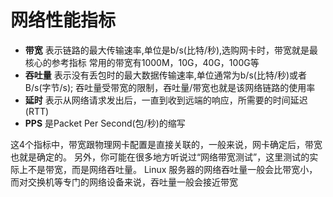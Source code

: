 # 网络性能指标
* **带宽** 表示链路的最大传输速率,单位是b/s(比特/秒),选购网卡时，带宽就是最核心的参考指标
常用的带宽有1000M，10G，40G，100G等
* **吞吐量** 表示没有丢包时的最大数据传输速率,单位通常为b/s(比特/秒)或者B/s(字节/s);
吞吐量受带宽的限制，吞吐量/带宽也就是该网络链路的使用率
* **延时** 表示从网络请求发出后，一直到收到远端的响应，所需要的时间延迟(RTT)
* **PPS** 是Packet Per Second(包/秒)的缩写

这4个指标中，带宽跟物理网卡配置是直接关联的，一般来说，网卡确定后，带宽也就是确定的。
另外，你可能在很多地方听说过“网络带宽测试”，这里测试的实际上不是带宽，而是网络吞吐量。
Linux 服务器的网络吞吐量一般会比带宽小，而对交换机等专门的网络设备来说，吞吐量一般会接近带宽
